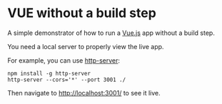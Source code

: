 # VUE without a build step

A simple demonstrator of how to run a [Vue.js](https://vuejs.org/) app without a build step.

You need a local server to properly view the live app.

For example, you can use [http-server](https://www.npmjs.com/package/http-server):

```shell
npm install -g http-server
http-server --cors='*' --port 3001 ./
```

Then navigate to [http://localhost:3001/](http://localhost:3001/) to see it live.
